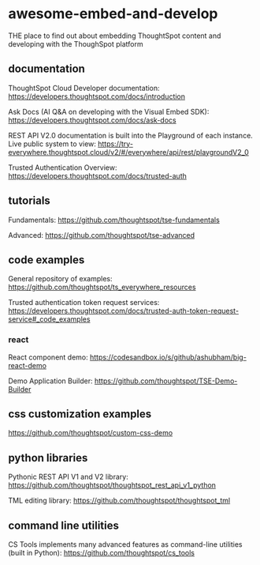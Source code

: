 # awesome-embed-and-develop
THE place to find out about embedding ThoughtSpot content and developing with the ThoughSpot platform

## documentation
ThoughtSpot Cloud Developer documentation: https://developers.thoughtspot.com/docs/introduction

Ask Docs (AI Q&A on developing with the Visual Embed SDK): https://developers.thoughtspot.com/docs/ask-docs

REST API V2.0 documentation is built into the Playground of each instance. Live public system to view: https://try-everywhere.thoughtspot.cloud/v2/#/everywhere/api/rest/playgroundV2_0

Trusted Authentication Overview: https://developers.thoughtspot.com/docs/trusted-auth

## tutorials
Fundamentals: https://github.com/thoughtspot/tse-fundamentals

Advanced: https://github.com/thoughtspot/tse-advanced

## code examples
General repository of examples: https://github.com/thoughtspot/ts_everywhere_resources

Trusted authentication token request services: https://developers.thoughtspot.com/docs/trusted-auth-token-request-service#_code_examples

### react
React component demo: https://codesandbox.io/s/github/ashubham/big-react-demo

Demo Application Builder: https://github.com/thoughtspot/TSE-Demo-Builder

## css customization examples
https://github.com/thoughtspot/custom-css-demo

## python libraries

Pythonic REST API V1 and V2 library: https://github.com/thoughtspot/thoughtspot_rest_api_v1_python

TML editing library: https://github.com/thoughtspot/thoughtspot_tml

## command line utilities

CS Tools implements many advanced features as command-line utilities (built in Python): https://github.com/thoughtspot/cs_tools
